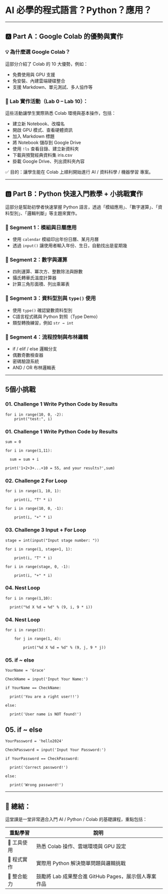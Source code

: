 # AI 必學的程式語言？Python？應用？
---

## 🅰️ Part A：Google Colab 的優勢與實作

### 💡 為什麼選 Google Colab？

這部分介紹了 Colab 的 10 大優勢，例如：

* 免費使用與 GPU 支援
* 免安裝、內建雲端硬碟整合
* 支援 Markdown、單元測試、多人協作等

### 🔬 Lab 實作活動（Lab 0 – Lab 10）：

這些活動讓學生實際熟悉 Colab 環境與基本操作，包括：

* 建立新 Notebook、改檔名
* 開啟 GPU 模式、查看硬體資訊
* 加入 Markdown 標題
* 將 Notebook 儲存到 Google Drive
* 使用 `!ls` 查看目錄、建立新資料夾
* 下載與預覽經典資料集 iris.csv
* 掛載 Google Drive、列出資料夾內容

✅ 目的：讓學生能在 Colab 上順利開始進行 AI / 資料科學 / 機器學習 專案。

---

## 🅱️ Part B：Python 快速入門教學 + 小挑戰實作

這部分是幫助初學者快速掌握 Python 語言，透過「模組應用」、「數字運算」、「資料型別」、「邏輯判斷」等主題來實作。

### 🎯 Segment 1：模組與日曆應用

* 使用 `calendar` 模組印出年份日曆、某月月曆
* 透過 `input()` 讓使用者輸入年份、生日，自動找出是星期幾

### 🎯 Segment 2：數字與運算

* 四則運算、冪次方、整數除法與餘數
* 攝氏轉華氏溫度計算器
* 計算三角形面積、列出乘冪表

### 🎯 Segment 3：資料型別與 `type()` 使用

* 使用 `type()` 確認變數資料型別
* C語言程式碼與 Python 對照（Type Demo）
* 類型轉換練習，例如 `str → int`

### 🎯 Segment 4：流程控制與布林邏輯

* if / elif / else 邏輯分支
* 偶數奇數檢查器
* 密碼驗證系統
* AND / OR 布林邏輯表

---
## 5個小挑戰
### 01. Challenge 1 Write Python Code by Results

    for i in range(10, 0, -2):
        print("test:", i)
    
### 01. Challenge 1 Write Python Code by Results

    sum = 0

    for i in range(1,11):

      sum = sum + i
  
    print('1+2+3+...+10 = 55, and your results?',sum)

### 02. Challenge 2 For Loop

    for i in range(1, 10, 1):

        print(i, "T" * i)
    
    for i in range(10, 0, -1):

        print(i, "+" * i)

### 03. Challenge 3 Input + For Loop

    stage = int(input("Input stage number: ")) 

    for i in range(1, stage+1, 1):

        print(i, "T" * i)
    
    for i in range(stage, 0, -1):

        print(i, "+" * i)

### 04. Nest Loop

    for i in range(1,10):

      print("%d X %d = %d" % (9, i, 9 * i))

### 04. Nest Loop

    for i in range(3): 

        for j in range(1, 4):  
    
            print("%d X %d = %d" % (9, j, 9 * j))

### 05. if ~ else
    YourName = 'Grace'

    CheckName = input('Input Your Name:')

    if YourName == CheckName:

      print('You are a right user!!')
  
    else:

      print('User name is NOT found!')

## 05. if ~ else
    YourPassword = 'hello2024'

    CheckPassword = input('Input Your Password:')

    if YourPassword == CheckPassword:

      print('Correct password!')
  
    else:

      print('Wrong password!')

---
## 🧠 總結：

這堂課是一堂非常適合入門 AI / Python / Colab 的基礎課程，重點包括：

| 重點學習    | 說明                                  |
| ------- | ----------------------------------- |
| 📌 工具使用 | 熟悉 Colab 操作、雲端環境與 GPU 設定            |
| 📌 程式實作 | 實際用 Python 解決簡單問題與邏輯挑戰              |
| 📌 整合能力 | 鼓勵將 Lab 成果整合進 GitHub Pages，展示個人專案作品 |

